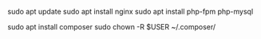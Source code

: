 

sudo apt update
sudo apt install nginx
sudo apt install php-fpm php-mysql

sudo apt install composer
sudo chown -R $USER ~/.composer/
